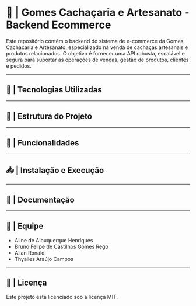 # 🍺 | Gomes Cachaçaria e Artesanato - Backend Ecommerce
Este repositório contém o backend do sistema de e-commerce da Gomes Cachaçaria e Artesanato, especializado na venda de cachaças artesanais e produtos relacionados.
O objetivo é fornecer uma API robusta, escalável e segura para suportar as operações de vendas, gestão de produtos, clientes e pedidos.

***

## 🚀 | Tecnologias Utilizadas

***

## 📂 | Estrutura do Projeto

***

## 🔑 | Funcionalidades

***

## 📥 | Instalação e Execução

***

## 📄 | Documentação

***

## 👥 | Equipe

- Aline de Albuquerque Henriques
- Bruno Felipe de Castilhos Gomes Rego
- Allan Ronald
- Thyalles Araújo Campos

***

## 📜 | Licença 
Este projeto está licenciado sob a licença MIT.
